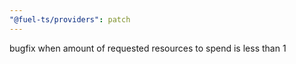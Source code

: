 ```yaml
---
"@fuel-ts/providers": patch
---
```


bugfix when amount of requested resources to spend is less than 1
